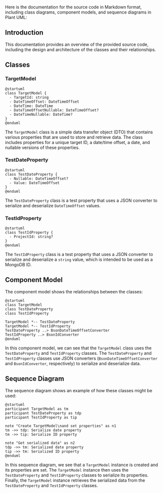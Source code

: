 Here is the documentation for the source code in Markdown format, including class diagrams, component models, and sequence diagrams in Plant UML:

## Introduction

This documentation provides an overview of the provided source code, including the design and architecture of the classes and their relationships.

## Classes

### TargetModel
```plantuml
@startuml
class TargetModel {
  - TargetId: string
  - DateTimeOffset: DateTimeOffset
  - DateTime: DateTime
  - DateTimeOffsetNullable: DateTimeOffset?
  - DateTimeNullable: DateTime?
}
@enduml
```
The `TargetModel` class is a simple data transfer object (DTO) that contains various properties that are used to store and retrieve data. The class includes properties for a unique target ID, a date/time offset, a date, and nullable versions of these properties.

### TestDateProperty
```plantuml
@startuml
class TestDateProperty {
  - Nullable: DateTimeOffset?
  - Value: DateTimeOffset
}
@enduml
```
The `TestDateProperty` class is a test property that uses a JSON converter to serialize and deserialize `DateTimeOffset` values.

### TestIdProperty
```plantuml
@startuml
class TestIdProperty {
  - ProjectId: string?
}
@enduml
```
The `TestIdProperty` class is a test property that uses a JSON converter to serialize and deserialize a `string` value, which is intended to be used as a MongoDB ID.

## Component Model

The component model shows the relationships between the classes:
```plantuml
@startuml
class TargetModel
class TestDateProperty
class TestIdProperty

TargetModel *-- TestDateProperty
TargetModel *-- TestIdProperty
TestDateProperty ..> BsonDateTimeOffsetConverter
TestIdProperty ..> BsonIdConverter
@enduml
```
In this component model, we can see that the `TargetModel` class uses the `TestDateProperty` and `TestIdProperty` classes. The `TestDateProperty` and `TestIdProperty` classes use JSON converters (`BsonDateTimeOffsetConverter` and `BsonIdConverter`, respectively) to serialize and deserialize data.

## Sequence Diagram

The sequence diagram shows an example of how these classes might be used:
```plantuml
@startuml
participant TargetModel as tm
participant TestDateProperty as tdp
participant TestIdProperty as tip

note "Create TargetModel\nand set properties" as n1
tm ->> tdp: Serialize date property
tm ->> tip: Serialize ID property

note "Get serialized data" as n2
tdp ->> tm: Serialized date property
tip ->> tm: Serialized ID property
@enduml
```
In this sequence diagram, we see that a `TargetModel` instance is created and its properties are set. The `TargetModel` instance then uses the `TestDateProperty` and `TestIdProperty` classes to serialize its properties. Finally, the `TargetModel` instance retrieves the serialized data from the `TestDateProperty` and `TestIdProperty` classes.